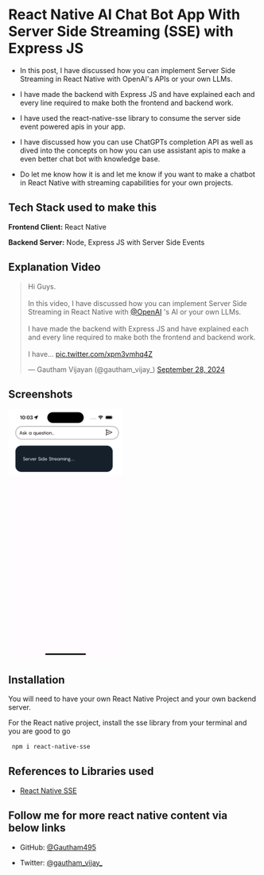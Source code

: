 
# React Native AI Chat Bot App With Server Side Streaming (SSE) with Express JS

- In this post, I have discussed how you can implement Server Side Streaming in React Native with OpenAI's APIs or your own LLMs.

- I have made the backend with Express JS and have explained each and every line required to make both the frontend and backend work.

- I have used the react-native-sse library to consume the server side event powered apis in your app.

- I have discussed how you can use ChatGPTs completion API as well as dived into the concepts on how you can use assistant apis to make a even better chat bot with knowledge base.

- Do let me know how it is and let me know if you want to make a chatbot in React Native with streaming capabilities for your own projects.

## Tech Stack used to make this

**Frontend Client:** React Native

**Backend Server:** Node, Express JS with Server Side Events

## Explanation Video

<blockquote class="twitter-tweet"><p lang="en" dir="ltr">Hi Guys.<br><br>In this video, I have discussed how you can implement Server Side Streaming in React Native with <a href="https://twitter.com/OpenAI?ref_src=twsrc%5Etfw">@OpenAI</a> &#39;s AI or your own LLMs.<br><br>I have made the backend with Express JS and have explained each and every line required to make both the frontend and backend work.<br><br>I have… <a href="https://t.co/xpm3vmhq4Z">pic.twitter.com/xpm3vmhq4Z</a></p>&mdash; Gautham Vijayan (@gautham_vijay_) <a href="https://twitter.com/gautham_vijay_/status/1840073454210691477?ref_src=twsrc%5Etfw">September 28, 2024</a></blockquote>

## Screenshots

<img src="https://github.com/Gautham495/React-Native-AI-Chat-Bot/blob/main/Demo.png" width="230" height="500" />

## Installation

You will need to have your own React Native Project and your own backend server.

For the React native project, install the sse library from your terminal and you are good to go

```bash
 npm i react-native-sse
```
    
    
## References to Libraries used

 - [React Native SSE](https://www.npmjs.com/package/react-native-sse)


## Follow me for more react native content via below links

- GitHub: [@Gautham495](https://www.github.com/Gautham495)

- Twitter: [@gautham_vijay_](https://x.com/gautham_vijay_)


